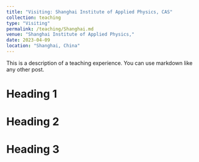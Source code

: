 ```yaml
---
title: "Visiting: Shanghai Institute of Applied Physics, CAS"
collection: teaching
type: "Visiting"
permalink: /teaching/Shanghai.md
venue: "Shanghai Institute of Applied Physics,"
date: 2023-04-09
location: "Shanghai, China"
---
```


This is a description of a teaching experience. You can use markdown like any other post.

Heading 1
======

Heading 2
======

Heading 3
======